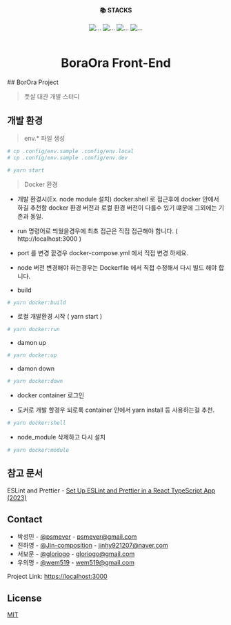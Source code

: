 <div align="center">
<div style="text-align: center;"><h4>📚 STACKS</h4></div>

<div style="text-align: center;">
<img src="https://img.shields.io/badge/javascript-F7DF1E?style=for-the-badge&logo=javascript&logoColor=black" alt="...">
<img src="https://img.shields.io/badge/react-61DAFB?style=for-the-badge&logo=react&logoColor=black" alt="...">
<img src="https://img.shields.io/badge/typescript-1572B6?style=for-the-badge&logo=typescript&logoColor=black" alt="...">
<img src="https://img.shields.io/badge/tailwindcss-1572B6?style=for-the-badge&logo=css3&logoColor=white" alt="...">
<br>
</div>
<br />

<div style="text-align: center;">
    <h1 style="text-align: center;">BoraOra Front-End</h1>
</div>

</div>
## BorOra Project

> 풋살 대관 개발 스터디

## 개발 환경

> env.* 파일 생성

```sh
# cp .config/env.sample .config/env.local
# cp .config/env.sample .config/env.dev

# yarn start
```

> Docker 환경

* 개발 환경시(Ex. node module 설치) docker:shell 로 접근후에 docker 안에서 하길 추천함 docker 환경 버전과 로컬 환경 버전이 다를수 있기 떄문에 그외에는 기존과 동일.
* run 명령어로 띄웠을경우에 최초 접근은 직접 접근해야 합니다. ( http://localhost:3000 )
* port 를 변경 핤경우 docker-compose.yml 에서 직접 변경 하세요.
* node 버전 변경해야 하는경우는 Dockerfile 에서 직접 수정해서 다시 빌드 해야 합니다.


* build
```sh
# yarn docker:build
```

* 로컬 개발환경 시작 ( yarn start )
```sh
# yarn docker:run
```

* damon up
```sh
# yarn docker:up
```

* damon down
```sh
# yarn docker:down
```

* docker container 로그인
 - 도커로 개발 할경우 되로록 container 안에서 yarn install 등 사용하는걸 추천.
```sh
# yarn docker:shell
```

* node_module 삭제하고 다시 설치
```sh
# yarn docker:module
```


## 참고 문서

ESLint and
Prettier - [Set Up ESLint and Prettier in a React TypeScript App (2023)](https://javascript.plainenglish.io/set-up-eslint-and-prettier-in-a-react-typescript-app-2022-7d9a5f40b634)

## Contact

* 박성민 - [@psmever](https://github.com/psmever) - psmever@gmail.com
* 진하영 - [@Jin-composition](https://github.com/Jin-composition) - jinhy921207@naver.com
* 서보문 - [@gloriogo](https://github.com/gloriogo_aa) - gloriogo@gmail.com
* 우의명 - [@wem519](https://github.com/wem519) - wem519@gmail.com

Project Link: [https://localhost:3000](https://localhost:3000)

## License

[MIT](https://choosealicense.com/licenses/mit/)
